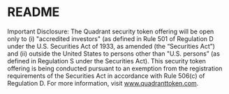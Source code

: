 # README
Important Disclosure:  The Quadrant security token offering will be open only to (i) "accredited investors" (as defined in Rule 501 of Regulation D under the U.S. Securities Act of 1933, as amended (the “Securities Act”) and (ii) outside the United States to persons other than "U.S. persons” (as defined in Regulation S under the Securities Act). This security token offering is being conducted pursuant to an exemption from the registration requirements of the Securities Act in accordance with Rule 506(c) of Regulation D. For more information, visit www.quadranttoken.com.
